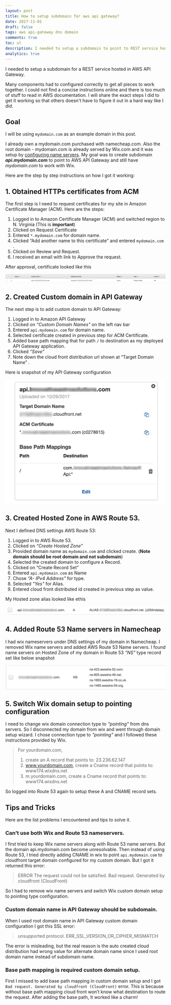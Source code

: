 ```yaml
---
layout: post
title: How to setup subdomain for aws api gateway?
date: 2017-11-01
draft: false
tags: aws api-gateway dns domain
comments: true
toc: ul
description: I needed to setup a subdomain to point to REST service hosted in AWS API Gateway. I will share the exact steps I did to get it working successfully.
analytics: true
---
```


I needed to setup a subdomain for a REST service hosted in AWS API Gateway.  

Many components had to configured correctly to get all pieces to work together. I could not find a concise instructions online and there is too much of stuff to read in AWS documentation. I will share the exact steps I did to get it working so that others doesn't have to figure it out in a hard way like I did.
<br>
## Goal
I will be using `mydomain.com` as an example domain in this post.

I already own a mydomain.com purchased with namecheap.com. Also the root domain - mydomain.com is already served by Wix.com and it was setup by [configuring name servers](https://support.wix.com/en/article/tutorial-connecting-your-domain-using-name-servers).  My goal was to create subdomain ***api.mydomain.com*** to point to AWS API Gateway and still have *mydomain.com* to work with Wix.

Here are the step by step instructions on how I got it working:

## 1. Obtained HTTPs certificates from ACM
The first step is I need to request certificates for my site in Amazon Certificate Manager (ACM).  Here are the steps:

1. Logged in to Amazon Certificate Manager (ACM) and switched region to N. Virginia (This is **important**) 
2. Clicked on Request Certificate
3. Entered  `*.mydomain.com`  for domain name.
4. Clicked “Add another name to this certificate” and entered `mydomain.com` .
5. Clicked on Review and Request.
6. I received an email with link to Approve the request.

After approval, certificate looked like this

![ACM Certificate](https://raw.githubusercontent.com/erajasekar/blog-jekyll/master/assets/images/aws-subdomain/ACM-certificate1.jpg)

## 2. Created Custom domain in API Gateway

The next step is to add custom domain to API Gateway:

1. Logged in to Amazon API Gateway
2. Clicked on *“Custom Domain Names”* on the left nav bar
3. Entered `api.mydomain.com` for domain name.
4. Selected certificate created in previous step for ACM Certificate.
5. Added base path mapping that for path `/` to destination as my deployed API Gateway application.
6. Clicked *“Save”*
7. Note down the  cloud front distribution url shown at “Target Domain Name” .

Here is snapshot of my API Gateway configuration

![API Gateway configuration](https://raw.githubusercontent.com/erajasekar/blog-jekyll/master/assets/images/aws-subdomain/Gateway-domain1.jpg)

## 3. Created Hosted Zone in AWS Route 53.

Next I defined DNS settings AWS Route 53:

1. Logged in to AWS Route 53.
2. Clicked on *“Create Hosted Zone”*
3. Provided domain name as `mydomain.com` and clicked create. (**Note domain should be root domain and not subdomain**)
4. Selected the created domain to configure `A` Record.
5. Clicked on “Create Record Set”
6. Entered `api.mydomain.com` as Name
7. Chose *“A- IPv4 Address”* for type.
8. Selected *"Yes"* for Alias.
9. Entered cloud front distributed id created in previous step as value.

My Hosted zone alias looked like ethis

![Route 53 Hosted zone alias](https://raw.githubusercontent.com/erajasekar/blog-jekyll/master/assets/images/aws-subdomain/Route53-Alias1.jpg)


## 4. Added Route 53 Name servers in Namecheap
I had wix nameservers under DNS settings of my domain in Namecheap. I removed Wix name servers and added AWS Route 53 Name servers. I found name servers on Hosted Zone of my domain in Route 53 *“NS”* type record set like below snapshot

![Route 53 Nameservers](https://raw.githubusercontent.com/erajasekar/blog-jekyll/master/assets/images/aws-subdomain/Route53-nameservers1.jpg)


## 5. Switch Wix domain setup to pointing configuration
I need to change wix domain connection type to *"pointing"* from dns servers. So I disconnected my domain from wix and went through domain setup wizard. I chose connection type to *"pointing"* and I followed these instructions provided by Wix.

> For yourdomain.com, 
>
> 1. create an A record that points to: 23.236.62.147 
> 2. www.yourdomain.com, create a Cname record that points to: www174.wixdns.net 
> 3. m.yourdomain.com, create a Cname record that points to: www174.wixdns.net 

So logged into Route 53 again to setup these A and CNAME record sets.

## Tips and Tricks
Here are the list problems I encountered and tips to solve it.

### Can’t use both Wix and Route 53 nameservers.

I first tried to keep Wix name servers along with Route 53 name servers. But the domain api.mydomain.com become unresolvable. Then instead of using Route 53, I tried directly adding CNAME in wix to point `api.mydomain.com` to cloudfront target domain configured for my custom domain. But I got it returned this error:

> ERROR
> The request could not be satisfied.
> Bad request. Generated by cloudfront (CloudFront)

So I had to remove wix name servers and switch Wix custom domain setup to pointing type configuration.

### Custom domain name in API Gateway should be subdomain.

When I used root domain name in API Gateway custom domain configuration I got this SSL error:

> unsupported protocol.
> ERR_SSL_VERSION_OR_CIPHER_MISMATCH

The error is misleading, but the real reason is the auto created cloud distribution had  wrong value for alternate domain name since I used root domain name instead of subdomain name.

### Base path mapping is required custom domain setup.

First I missed to add base path mapping in custom domain setup and I got `Bad request. Generated by cloudfront (CloudFront)`  error. This is because without base path mapping cloud front won’t know what destination to route the request. After adding the base path, It worked like a charm!
